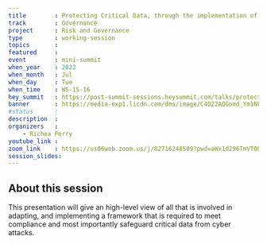 ```yaml
---
title        : Protecting Critical Data, through the implementation of Information Security Management System to meet compliance
track        : Governance
project      : Risk and Governance
type         : working-session
topics       : 
featured     :
event        : mini-summit
when_year    : 2022
when_month   : Jul
when_day     : Tue
when_time    : WS-15-16
hey_summit   : https://post-summit-sessions.heysummit.com/talks/protecting-critical-data-through-the-implementation-of-information-security-management-system-to-meet-compliance/
banner       : https://media-exp1.licdn.com/dms/image/C4D22AQGomd_Ym1NFbw/feedshare-shrink_2048_1536/0/1655755116295?e=1658966400&v=beta&t=x8cDeMp8g3xTiB5Wjf9562Cfeux0iN8V6M7096wc4jA
#status      : 
description  :
organizers   :
    - Richea Perry 
youtube_link : 
zoom_link    : https://us06web.zoom.us/j/82716248509?pwd=aWx1d296TmVTOUxiUWgvL1YzVWh3QT09
session_slides:
---
```




## About this session
This presentation will give an high-level view of all that is involved in adapting, and implementing a framework that is required to meet compliance and most importantly safeguard critical data from cyber attacks.
